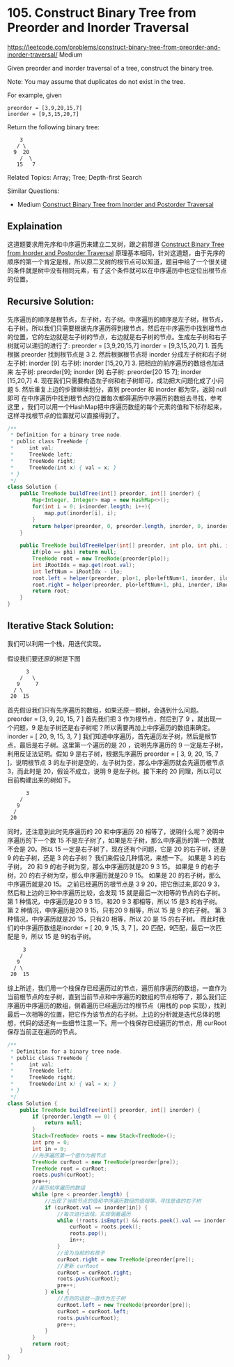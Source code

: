 # 105. Construct Binary Tree from Preorder and Inorder Traversal
<https://leetcode.com/problems/construct-binary-tree-from-preorder-and-inorder-traversal/>
Medium

Given preorder and inorder traversal of a tree, construct the binary tree.

Note:
You may assume that duplicates do not exist in the tree.

For example, given

    preorder = [3,9,20,15,7]
    inorder = [9,3,15,20,7]


Return the following binary tree:
```
    3
   / \
  9  20
    /  \
   15   7
```

Related Topics: Array; Tree; Depth-first Search

Similar Questions: 
* Medium [Construct Binary Tree from Inorder and Postorder Traversal](https://leetcode.com/problems/construct-binary-tree-from-inorder-and-postorder-traversal/)

## Explaination

这道题要求用先序和中序遍历来建立二叉树，跟之前那道 [Construct Binary Tree from Inorder and Postorder Traversal](https://leetcode.com/problems/construct-binary-tree-from-inorder-and-postorder-traversal/) 原理基本相同，针对这道题，由于先序的顺序的第一个肯定是根，所以原二叉树的根节点可以知道，题目中给了一个很关键的条件就是树中没有相同元素，有了这个条件就可以在中序遍历中也定位出根节点的位置。

## Recursive Solution: 
先序遍历的顺序是根节点，左子树，右子树。中序遍历的顺序是左子树，根节点，右子树。所以我们只需要根据先序遍历得到根节点，然后在中序遍历中找到根节点的位置，它的左边就是左子树的节点，右边就是右子树的节点。生成左子树和右子树就可以递归的进行了:
    preorder = [3,9,20,15,7]
    inorder = [9,3,15,20,7]
    1. 首先根据 preorder 找到根节点是 3
    2. 然后根据根节点将 inorder 分成左子树和右子树
        左子树: inorder [9]
        右子树: inorder [15,20,7]
    3. 把相应的前序遍历的数组也加进来
        左子树: preorder[9]; inorder [9]
        右子树: preorder[20 15 7]; inorder [15,20,7]
    4. 现在我们只需要构造左子树和右子树即可，成功把大问题化成了小问题
    5. 然后重复上边的步骤继续划分，直到 preorder 和 inorder 都为空，返回 null 即可
在中序遍历中找到根节点的位置每次都得遍历中序遍历的数组去寻找，参考这里 ，我们可以用一个HashMap把中序遍历数组的每个元素的值和下标存起来，这样寻找根节点的位置就可以直接得到了。

```java
/**
 * Definition for a binary tree node.
 * public class TreeNode {
 *     int val;
 *     TreeNode left;
 *     TreeNode right;
 *     TreeNode(int x) { val = x; }
 * }
 */
class Solution {
    public TreeNode buildTree(int[] preorder, int[] inorder) {
        Map<Integer, Integer> map = new HashMap<>();
        for(int i = 0; i<inorder.length; i++){
            map.put(inorder[i], i);
        }
        return helper(preorder, 0, preorder.length, inorder, 0, inorder.length, map);
    }
    
    public TreeNode buildTreeHelper(int[] preorder, int plo, int phi, int[] inorder, int ilo, int ihi, Map<Integer, Integer> map){
        if(plo == phi) return null;
        TreeNode root = new TreeNode(preorder[plo]);
        int iRootIdx = map.get(root.val);
        int leftNum = iRootIdx - ilo;
        root.left = helper(preorder, plo+1, plo+leftNum+1, inorder, ilo, iRootIdx, map);
        root.right = helper(preorder, plo+leftNum+1, phi, inorder, iRootIdx+1, ihi, map);
        return root;
    }
}
```

## Iterative Stack Solution: 
我们可以利用一个栈，用迭代实现。

假设我们要还原的树是下图
```
      3
    /   \
   9     7
  / \
 20  15
```

首先假设我们只有先序遍历的数组，如果还原一颗树，会遇到什么问题。
    preorder = [3, 9, 20, 15, 7 ]
首先我们把 3 作为根节点，然后到了 9 ，就出现一个问题，9 是左子树还是右子树呢？所以需要再加上中序遍历的数组来确定。
    inorder = [ 20, 9, 15, 3, 7 ]
我们知道中序遍历，首先遍历左子树，然后是根节点，最后是右子树。这里第一个遍历的是 20 ，说明先序遍历的 9 一定是左子树，利用反证法证明。假如 9 是右子树，根据先序遍历 preorder = [ 3, 9, 20, 15, 7 ]，说明根节点 3 的左子树是空的，左子树为空，那么中序遍历就会先遍历根节点 3，而此时是 20，假设不成立，说明 9 是左子树。接下来的 20 同理，所以可以目前构建出来的树如下。
```
      3
    /   
   9    
  / 
 20
```
同时，还注意到此时先序遍历的 20 和中序遍历 20 相等了，说明什么呢？说明中序遍历的下一个数 15 不是左子树了，如果是左子树，那么中序遍历的第一个数就不会是 20。所以 15 一定是右子树了，现在还有个问题，它是 20 的右子树，还是 9 的右子树，还是 3 的右子树？
我们来假设几种情况，来想一下。
    如果是 3 的右子树， 20 和 9 的右子树为空，那么中序遍历就是20 9 3 15。
    如果是 9 的右子树，20 的右子树为空，那么中序遍历就是20 9 15。
    如果是 20 的右子树，那么中序遍历就是20 15。
之前已经遍历的根节点是 3 9 20，把它倒过来,即20 9 3，然后和上边的三种中序遍历比较，会发现 15 就是最后一次相等的节点的右子树。
    第 1 种情况，中序遍历是20 9 3 15，和20 9 3 都相等，所以 15 是3 的右子树。
    第 2 种情况，中序遍历是20 9 15，只有20 9 相等，所以 15 是 9 的右子树。
    第 3 种情况，中序遍历就是20 15，只有20 相等，所以 20 是 15 的右子树。
而此时我们的中序遍历数组是inorder = [ 20, 9 ,15, 3, 7 ]，20 匹配，9匹配，最后一次匹配是 9，所以 15 是 9的右子树。
```
     3
    /   
   9    
  / \
 20  15
```
综上所述，我们用一个栈保存已经遍历过的节点，遍历前序遍历的数组，一直作为当前根节点的左子树，直到当前节点和中序遍历的数组的节点相等了，那么我们正序遍历中序遍历的数组，倒着遍历已经遍历过的根节点（用栈的 pop 实现），找到最后一次相等的位置，把它作为该节点的右子树。上边的分析就是迭代总体的思想，代码的话还有一些细节注意一下。用一个栈保存已经遍历的节点，用 curRoot 保存当前正在遍历的节点。

```java
/**
 * Definition for a binary tree node.
 * public class TreeNode {
 *     int val;
 *     TreeNode left;
 *     TreeNode right;
 *     TreeNode(int x) { val = x; }
 * }
 */
class Solution {
    public TreeNode buildTree(int[] preorder, int[] inorder) {
        if (preorder.length == 0) {
            return null;
        }
        Stack<TreeNode> roots = new Stack<TreeNode>();
        int pre = 0;
        int in = 0;
        //先序遍历第一个值作为根节点
        TreeNode curRoot = new TreeNode(preorder[pre]);
        TreeNode root = curRoot;
        roots.push(curRoot);
        pre++;
        //遍历前序遍历的数组
        while (pre < preorder.length) {
            //出现了当前节点的值和中序遍历数组的值相等，寻找是谁的右子树
            if (curRoot.val == inorder[in]) {
                //每次进行出栈，实现倒着遍历
                while (!roots.isEmpty() && roots.peek().val == inorder[in]) {
                    curRoot = roots.peek();
                    roots.pop();
                    in++;
                }
                //设为当前的右孩子
                curRoot.right = new TreeNode(preorder[pre]);
                //更新 curRoot
                curRoot = curRoot.right;
                roots.push(curRoot);
                pre++;
            } else {
                //否则的话就一直作为左子树
                curRoot.left = new TreeNode(preorder[pre]);
                curRoot = curRoot.left;
                roots.push(curRoot);
                pre++;
            }
        }
        return root;
    }
}
```